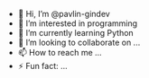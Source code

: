- 👋 Hi, I’m @pavlin-gindev
- 👀 I’m interested in programming
- 🌱 I’m currently learning Python
- 💞️ I’m looking to collaborate on ...
- 📫 How to reach me ...
- ⚡ Fun fact: ...
